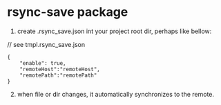 # rsync-save package
1. create .rsync_save.json int your project root dir, perhaps like bellow:

// see tmpl.rsync_save.json
```
{
    "enable": true,
    "remoteHost":"remoteHost",
    "remotePath":"remotePath"
}
```

2. when file or dir changes, it automatically synchronizes to the remote.
